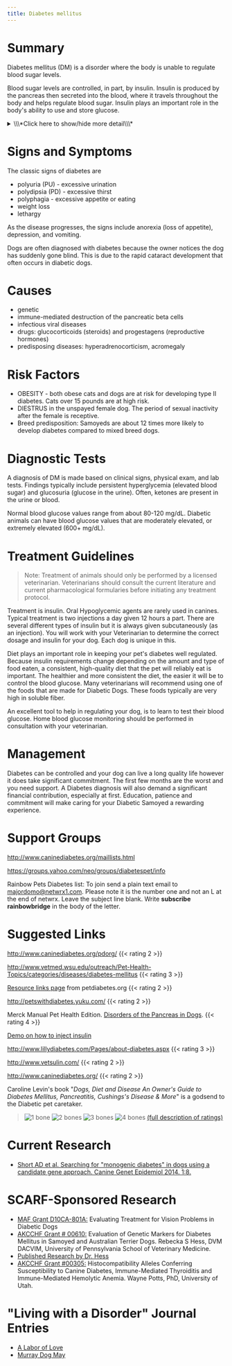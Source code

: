 ```yaml
---
title: Diabetes mellitus
---
```

# Summary

Diabetes mellitus (DM) is a disorder where the body is unable to
regulate blood sugar levels.

Blood sugar levels are controlled, in part, by insulin. Insulin is
produced by the pancreas then secreted into the blood, where it travels
throughout the body and helps regulate blood sugar. Insulin plays an
important role in the body's ability to use and store glucose.

<details>
<summary>\\\*Click here to show/hide more detail\\\*</summary>

The body's cells use glucose (which travels through the blood) as energy. In order for the body to use glucose, glucose must get inside the cell. Insulin attaches to receptors on the cell, which in turn allows glucose to pass from the blood into the cell.

In most cases, without insulin, glucose can not enter the cell. So the cell is "hungry" even though there are high levels of glucose in the blood. Under these conditions, the body gets signals to start using stored fat and protein as energy sources. A diabetic animal often eats extra food because it is trying to supply its body with additional energy. But the food is not used efficiently, so even though the animal is eating a lot it is still losing weight.

The body eliminates excess blood glucose by filtering it through the kidneys and passing it into the urine. Water must be used to flush this excess glucose out of the body, and this is why you see excessive urine volume in a diabetic. Because so much water is being used to flush the excess glucose out of the body, the animal is thirsty and drinks a lot.

</details>

# Signs and Symptoms

The classic signs of diabetes are

* polyuria (PU) - excessive urination
* polydipsia (PD) - excessive thirst
* polyphagia - excessive appetite or eating
* weight loss
* lethargy

As the disease progresses, the signs include anorexia (loss of
appetite), depression, and vomiting.

Dogs are often diagnosed with diabetes because the owner notices the dog
has suddenly gone blind. This is due to the rapid cataract development
that often occurs in diabetic dogs.

# Causes

* genetic
* immune-mediated destruction of the pancreatic beta cells
* infectious viral diseases
* drugs: glucocorticoids (steroids) and progestagens (reproductive
  hormones)
* predisposing diseases: hyperadrenocorticism, acromegaly

# Risk Factors

* OBESITY - both obese cats and dogs are at risk for developing type
  II diabetes. Cats over 15 pounds are at high risk.
* DIESTRUS in the unspayed female dog. The period of sexual inactivity
  after the female is receptive.
* Breed predisposition: Samoyeds are about 12 times more likely to
  develop diabetes compared to mixed breed dogs.

# Diagnostic Tests

A diagnosis of DM is made based on clinical signs, physical exam, and
lab tests. Findings typically include persistent hyperglycemia (elevated
blood sugar) and glucosuria (glucose in the urine). Often, ketones are
present in the urine or blood.

Normal blood glucose values range from about 80-120 mg/dL. Diabetic
animals can have blood glucose values that are moderately elevated, or
extremely elevated (600+ mg/dL).

<div style="display: none">
# References
</div>

# Treatment Guidelines

> Note: Treatment of animals should only be performed by a licensed
> veterinarian. Veterinarians should consult the current literature and
> current pharmacological formularies before initiating any treatment
> protocol.

Treatment is insulin. Oral Hypoglycemic agents are rarely used in
canines. Typical treatment is two injections a day given 12 hours a
part. There are several different types of insulin but it is always
given subcutaneously (as an injection).  You will work with your
Veterinarian to determine the correct dosage and insulin for your dog.
Each dog is unique in this.

Diet plays an important role in keeping your pet's diabetes well
regulated. Because insulin requirements change depending on the amount
and type of food eaten, a consistent, high-quality diet that the pet
will reliably eat is important. The healthier and more consistent the
diet, the easier it will be to control the blood glucose. Many
veterinarians will recommend using one of the foods that are made for
Diabetic Dogs. These foods typically are very high in soluble fiber.

An excellent tool to help in regulating your dog, is to learn to test
their blood glucose.  Home blood glucose monitoring should be performed
in consultation with your veterinarian.

# Management

Diabetes can be controlled and your dog can live a long quality life
however it does take significant commitment.  The first few months are
the worst and you need support.  A Diabetes diagnosis will also demand a
significant financial contribution, especially at first. Education,
patience and commitment will make caring for your Diabetic Samoyed a
rewarding experience.

# Support Groups

<http://www.caninediabetes.org/maillists.html>

<https://groups.yahoo.com/neo/groups/diabetespet/info>

Rainbow Pets Diabetes list:
To join send a plain text email to [majordomo@netwrx1.com](mailto:majordomo@netwrx1.com).
Please note it is the number one and not an L at the end of netwrx.
Leave the subject line blank.
Write **subscribe rainbowbridge** in the body of the letter.

# Suggested Links

<http://www.caninediabetes.org/pdorg/>
{{< rating 2 >}}

<http://www.vetmed.wsu.edu/outreach/Pet-Health-Topics/categories/diseases/diabetes-mellitus>
{{< rating 3 >}}

[Resource links page](http://www.caninediabetes.org/pdorg/resources_index.htm) from petdiabetes.org
{{< rating 2 >}}

<http://petswithdiabetes.yuku.com/>
{{< rating 2 >}}

Merck Manual Pet Health Edition.
[Disorders of the Pancreas in Dogs](http://www.merckvetmanual.com/pethealth/dog_disorders_and_diseases/hormonal_disorders_of_dogs/disorders_of_the_pancreas_in_dogs.html?qt=diabetes%20mellitus&alt=sh).
{{< rating 4 >}}

[Demo on how to inject insulin](http://www.vetsulin.com/vet/AboutVetPen_HowToUse.aspx)

<http://www.lillydiabetes.com/Pages/about-diabetes.aspx>
{{< rating 3 >}}

<http://www.vetsulin.com/>
{{< rating 2 >}}

<http://www.caninediabetes.org/>
{{< rating 2 >}}

Caroline Levin's book
"*Dogs, Diet and Disease An Owner's Guide to Diabetes Mellitus, Pancreatitis, Cushings's Disease & More*"
is a godsend to the Diabetic pet caretaker.

> ![1 bone](/img/1-bone.gif)
> ![2 bones](/img/2-bones.gif)
> ![3 bones](/img/3-bones.gif)
> ![4 bones](/img/4-bones.gif)
> [(full description of ratings)](/diseases/ratings-what-do-they-mean)

# Current Research 
- [Short AD et al. Searching for "monogenic diabetes" in dogs using a candidate gene approach. Canine Genet Epidemiol 2014. 1:8.](https://www.ncbi.nlm.nih.gov/pmc/articles/PMC4579387/)


# SCARF-Sponsored Research

* [MAF Grant D10CA-801A:](/research/current-studies/morris-grant-d10ca-801a) Evaluating Treatment for Vision Problems in Diabetic Dogs
* [AKCCHF Grant # 00610:](/research/current-studies/akcchf-grant-610)  Evaluation of Genetic Markers for Diabetes Mellitus in Samoyed and Australian Terrier Dogs.  Rebecka S Hess, DVM DACVIM, University of Pennsylvania School of Veterinary Medicine.
* [Published Research by Dr. Hess](/diseases/diabetes-mellitus-research-by-dr-hess)
* [AKCCHF Grant #00305:](/research/current-studies/akcchf-grant-305) Histocompatibility Alleles Conferring Susceptibility to Canine Diabetes, Immune-Mediated Thyroiditis and Immune-Mediated Hemolytic Anemia.  Wayne Potts, PhD, University of Utah.



# "Living with a Disorder" Journal Entries

* [A Labor of Love](/diseases/diabetes-mellitus-a-labor-of-love)
* [Murray Dog May](/diseases/diabetes-mellitus-murray-dog-may)